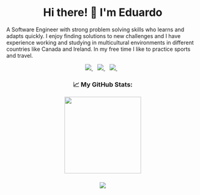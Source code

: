 
<h1 align='center'>
 Hi there! 👋  I'm Eduardo
</h1>

<p align='left'>
  A Software Engineer with strong problem solving skills who learns and adapts quickly. I enjoy finding solutions to new challenges
  and I have experience working and studying in multicultural environments in different countries like Canada and Ireland. In my free time I like to practice sports and travel. 
</p>

<p align='center'>
  <a href="https://github.com/edwardmartins?tab=repositories" target="blank">
   <img src="https://img.shields.io/badge/-Repositories-828091?style=for-the-badge&logo=Github&logoColor=white&link=https://github.com/edwardmartins/Projects"/>
 </a> &nbsp;&nbsp;
  <a href="https://www.linkedin.com/in/edwardmartins/">
    <img src="https://img.shields.io/badge/linkedin-%230077B5.svg?&style=for-the-badge&logo=linkedin&logoColor=white"/>
  </a> &nbsp;&nbsp;
  <a href="mailto:edwardmartinse@gmail.com">
    <img src="https://img.shields.io/badge/Gmail-D14836?style=for-the-badge&logo=gmail&logoColor=white" />        
  </a> &nbsp;&nbsp;  
</p>

<h3 align='center'>
  <p>📈 My GitHub Stats:</p>
  <img height="200em" src="https://github-readme-stats.vercel.app/api/top-langs/?username=edwardmartins&exclude_repo=KNN-Image-Classification&show_icons=true&hide_border=false&layout=compact&langs_count=4"/>
</h3>

<h3 align='center'>
<a href="https://github.com/edwardmartins/github-profile-views-counter">
    <img src="https://komarev.com/ghpvc/?username=edwardmartins">
</a>
</h3>
